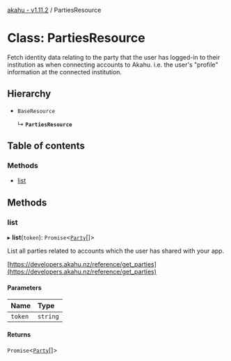 [akahu - v1.11.2](../README.md) / PartiesResource

# Class: PartiesResource

Fetch identity data relating to the party that the user has logged-in to
their institution as when connecting accounts to Akahu. i.e. the user's
"profile" information at the connected institution.

## Hierarchy

- `BaseResource`

  ↳ **`PartiesResource`**

## Table of contents

### Methods

- [list](PartiesResource.md#list)

## Methods

### list

▸ **list**(`token`): `Promise`<[`Party`](../README.md#party)[]\>

List all parties related to accounts which the user has shared with your
app.

[https://developers.akahu.nz/reference/get_parties](https://developers.akahu.nz/reference/get_parties)

#### Parameters

| Name | Type |
| :------ | :------ |
| `token` | `string` |

#### Returns

`Promise`<[`Party`](../README.md#party)[]\>
